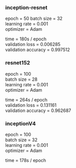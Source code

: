 ### inception-resnet  
epoch = 50
batch size = 32  
learning rate = 0.001  
optimizer = Adam  

time = 180s / epoch  
validation loss = 0.006285  
validation accuracy = 0.997512  

### resnet152
epoch = 100  
batch size = 28  
learning rate = 0.001  
optimizer = Adam  

time = 264s / epoch  
validation loss = 0.131161  
validation accuracy = 0.962687  


### inceptionV4
epoch = 100  
batch size = 32  
learning rate = 0.001  
optimizer = Adam  

time = 178s / epoch
